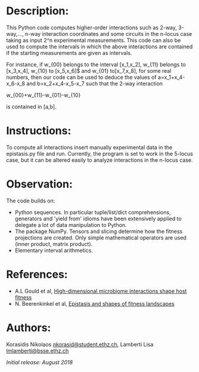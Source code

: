 # Description:

This Python code computes higher-order interactions such as 2-way, 3-way,…, n-way interaction coordinates and some circuits in the n-locus case taking as input 2^n experimental measurements.
This code can also be used to compute the intervals in which the above interactions are contained if the starting measurements are given as intervals. 

For instance, if w_{00} belongs to the interval [x_1,x_2],
w_{11} belongs to [x_3,x_4], w_{10} to [x_5,x_6]$ and
w_{01} to[x_7,x_8], for some real numbers, then our code can be used to deduce the values of a=x_1+x_4-x_6-x_8 and b=x_2+x_4-x_5-x_7 such that the 2-way interaction

w_{00}+w_{11}-w_{01}-w_{10}

is contained in [a,b].


# Instructions:

To compute all interactions insert manually experimental data in the epistasis.py file and run. Currently, the program is set to work in the 5-locus case, but it can be altered easily to analyze interactions in the n-locus case.


# Observation: 

The code builds on:
* Python sequences. In particular tuple/list/dict comprehensions, generators and 'yield   from' idioms have been extensively applied to delegate a lot of data manipulation to Python.
* The package NumPy. Tensors and slicing determine how the fitness projections are created. Only simple mathematical operators are used (inner product, matrix product).
* Elementary interval arithmetics.

# References:

* A.L Gould et al, [High-dimensional microbiome interactions shape host fitness
](https://www.biorxiv.org/content/early/2018/06/01/232959.1)
* N. Beerenkinkel et al, [Epistasis and shapes of fitness landscapes](http://www3.stat.sinica.edu.tw/statistica/oldpdf/A17n43.pdf)

# Authors:

Korasidis Nikolaos <nkorasid@student.ethz.ch>, Lamberti Lisa <lmlamberti@bsse.ethz.ch>

_Initial release: August 2018_

